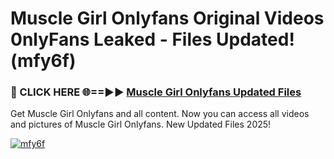 # Muscle Girl Onlyfans Original Videos 0nlyFans Leaked - Files Updated! (mfy6f)

<h3>🔴 CLICK HERE 🌐==►► <a href="https://tinyurl.com/x26r9saj" rel="nofollow">Muscle Girl Onlyfans Updated Files</a></h3>

Get Muscle Girl Onlyfans and all content. Now you can access all videos and pictures of Muscle Girl Onlyfans. New Updated Files 2025!

[![mfy6f](https://i.imgur.com/LkgZPqh.gif)](https://tinyurl.com/x26r9saj)
